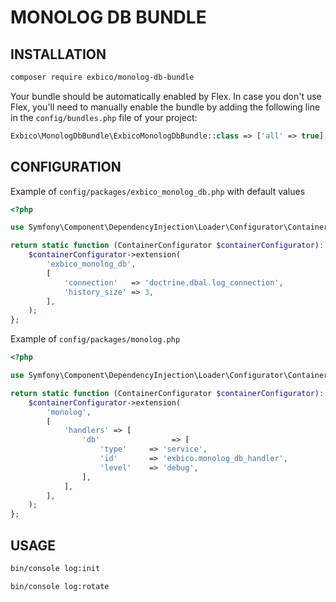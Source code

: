 MONOLOG DB BUNDLE
=================

## INSTALLATION

```bash
composer require exbico/monolog-db-bundle
```

Your bundle should be automatically enabled by Flex. In case you don't use Flex, you'll need to manually enable the bundle by adding the following line in the `config/bundles.php` file of your project:

```php
Exbico\MonologDbBundle\ExbicoMonologDbBundle::class => ['all' => true],
```

## CONFIGURATION

Example of `config/packages/exbico_monolog_db.php` with default values
```php
<?php

use Symfony\Component\DependencyInjection\Loader\Configurator\ContainerConfigurator;

return static function (ContainerConfigurator $containerConfigurator): void {
    $containerConfigurator->extension(
        'exbico_monolog_db',
        [
            'connection'   => 'doctrine.dbal.log_connection',
            'history_size' => 3,
        ],
    );
};
```

Example of `config/packages/monolog.php`
```php
<?php

use Symfony\Component\DependencyInjection\Loader\Configurator\ContainerConfigurator;

return static function (ContainerConfigurator $containerConfigurator): void {
    $containerConfigurator->extension(
        'monolog',
        [
            'handlers' => [
                'db'                => [
                    'type'     => 'service',
                    'id'       => 'exbico.monolog_db_handler',
                    'level'    => 'debug',
                ],
            ],
        ],
    );
};
```

## USAGE

```bash
bin/console log:init
```

```bash
bin/console log:rotate
```